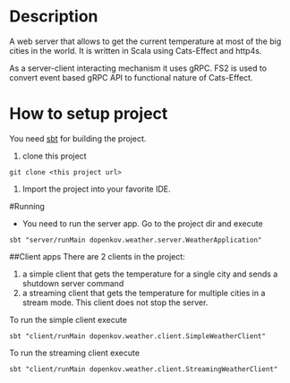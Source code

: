 # Description
A web server that allows to get the current temperature at most of the big cities in the world.
It is written in Scala using Cats-Effect and http4s.

As a server-client interacting mechanism it uses gRPC. 
FS2 is used to convert event based gRPC API to functional nature of Cats-Effect.    


# How to setup project
You need [sbt](https://www.scala-sbt.org/) for building the project.

1. clone this project
  ```shell
  git clone <this project url>
  ```
1. Import the project into your favorite IDE.

#Running

* You need to run the server app. Go to the project dir and execute
```shell
sbt "server/runMain dopenkov.weather.server.WeatherApplication"
```

##Client apps
There are 2 clients in the project: 
 1. a simple client that gets the temperature for a single city and sends a shutdown server command
 2. a streaming client that gets the temperature for multiple cities in a stream mode. 
 This client does not stop the server.
 
 To run the simple client execute 
```shell
sbt "client/runMain dopenkov.weather.client.SimpleWeatherClient"
```
 To run the streaming client execute 
```shell
sbt "client/runMain dopenkov.weather.client.StreamingWeatherClient"
```

